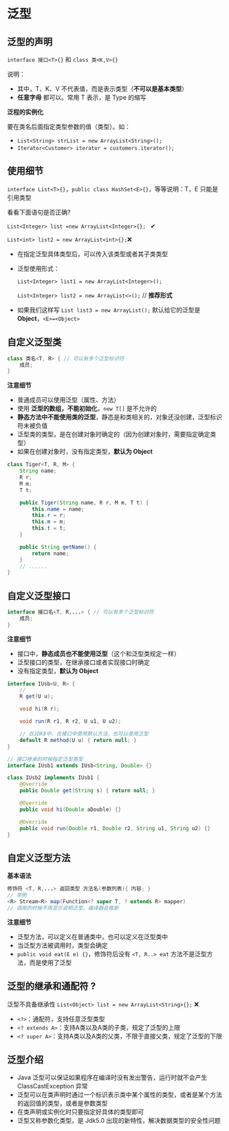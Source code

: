 # 泛型

## 泛型的声明

`interface 接口<T>{}` 和 `class 类<K,V>{}`

说明：
- 其中，T、K、V 不代表值，而是表示类型（**不可以是基本类型**）
- **任意字母** 都可以。常用 T 表示，是 Type 的缩写

**泛程的实例化**

要在类名后面指定类型参数的值（类型）。如：
- `List<String> strList = new ArrayList<String>();`
- `Iterator<Customer> iterator = customers.iterator();`

## 使用细节

`interface List<T>{}`，`public class HashSet<E>{}`，等等说明：T，E 只能是引用类型

看看下面语句是否正确?

`List<Integer> list =new ArrayList<Integer>{}; ` ✔

`List<int> list2 = new ArrayList<int>{};`❌

- 在指定泛型具体类型后，可以传入该类型或者其子类类型

- 泛型使用形式：

    `List<Integer> list1 = new ArrayList<Integer>();`

    `List<Integer> list2 = new ArrayList<>();` // **推荐形式**

- 如果我们这样写 `List list3 = new ArrayList();` 默认给它的泛型是 **Object**，`<E>=<Object>`

## 自定义泛型类

```java
class 类名<T, R> { // 可以有多个泛型标识符
	成员;
}
```

**注意细节**

- 普通成员可以使用泛型（属性、方法）
- 使用 **泛型的数组，不能初始化**，`new T[]` 是不允许的
- **静态方法中不能使用类的泛型**，静态是和类相关的，对象还没创建，泛型标识符未被负值
- 泛型类的类型，是在创建对象时确定的（因为创建对象时，需要指定确定类型）
- 如果在创建对象时，没有指定类型，**默认为 Object**

```java
class Tiger<T, R, M> {
    String name;
    R r;
    M m;
    T t;

    public Tiger(String name, R r, M m, T t) {
        this.name = name;
        this.r = r;
        this.m = m;
        this.t = t;
    }

    public String getName() {
        return name;
    }
    // ......
}
```

## 自定义泛型接口

```java
interface 接口名<T, R,...> { // 可以有多个泛型标识符
	成员;
}
```

**注意细节**

- 接口中，**静态成员也不能使用泛型**（这个和泛型类规定一样）
- 泛型接口的类型，在继承接口或者实现接口时确定
- 没有指定类型，**默认为 Object**

```java
interface IUsb<U, R> {
    //
    R get(U u);

    void hi(R r);

    void run(R r1, R r2, U u1, U u2);

    // 在JDK8中，在接口中使用默认方法，也可以使用泛型
    default R method(U u) { return null; }
}

// 接口继承的时候指定泛型类型
interface IUsb1 extends IUsb<String, Double> {}

class IUsb2 implements IUsb1 {
    @Override
    public Double get(String s) { return null; }

    @Override
    public void hi(Double aDouble) {}

    @Override
    public void run(Double r1, Double r2, String u1, String u2) {}
}
```

## 自定义泛型方法

**基本语法**

```java
修饰符 <T, R,...> 返回类型 方法名(参数列表){ 内容; }
// 举例
<R> Stream<R> map(Function<? super T, ? extends R> mapper)
// 调用的时候不用显示说明泛型，编译器会推断
```

**注意细节**

- 泛型方法，可以定义在普通类中，也可以定义在泛型类中
- 当泛型方法被调用时，类型会确定
- `public void eat(E e) {}`，修饰符后没有 `<T, R..> eat` 方法不是泛型方法，而是使用了泛型

## 泛型的继承和通配符 ?

泛型不具备继承性 `List<Object> list = new ArrayList<String>{};` ❌

- `<?>`：通配符，支持任意泛型类型
- `<? extends A>`：支持A类以及A类的子类，规定了泛型的上限
- `<? super A>`：支持A类以及A类的父类，不限于直接父类，规定了泛型的下限


## 泛型介绍
- Java 泛型可以保证如果程序在编译时没有发出警告，运行时就不会产生 ClassCastException 异常
- 泛型可以在类声明时通过一个标识表示类中某个属性的类型，或者是某个方法的返回值的类型，或者是参数类型
- 在类声明或实例化时只要指定好具体的类型即可
- 泛型又称参数化类型，是 Jdk5.0 出现的新特性，解决数据类型的安全性问题